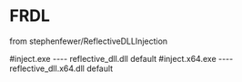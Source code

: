 # FRDL
from stephenfewer/ReflectiveDLLInjection

#inject.exe      ---- reflective_dll.dll       default
#inject.x64.exe  ---- reflective_dll.x64.dll   default
